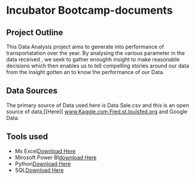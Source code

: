 # Incubator Bootcamp-documents
## Project Outline
This Data Analysis project aims to generate into performance of transportatation over the year. By analysing the various parameter in the data received , we seek to gather enoughh insight to make reasonable decisions which then enables us to tell compelling stories around our data from the insight gotten an to know the performance of our Data.

## Data Sources
The primary source of Data used here is Data Sale.csv and this is an open source of data,[[Here]( www.Kaggle.com,Fred.st.louisfed.org and Google Data.

## Tools used
- Ms Excel[Download Here](https://www.microsoft.com/en-us/microsoft-365/excel)
- Mirosoft Power BI[download Here](https://www.microsoft.com/en-us/download/details.aspx?id=58494)
- Python[Download Here](https://www.python.org/downloads/)
- SQL[Download Here](https://microsoft.com/en-us/sql-server/sql-server-downloads)
